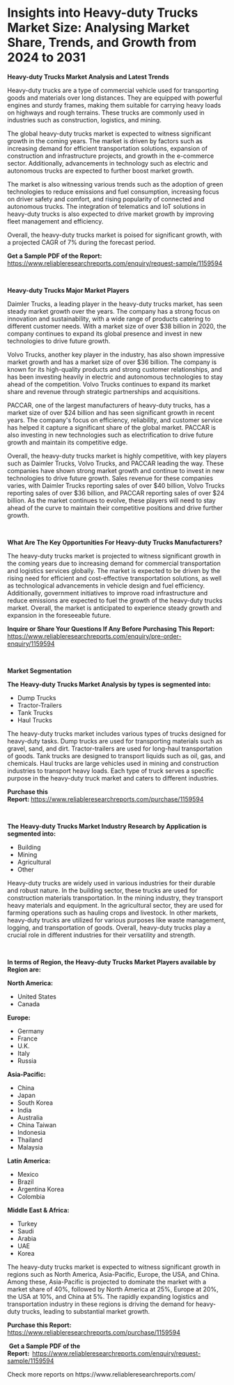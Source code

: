 <p><h1>Insights into Heavy-duty Trucks Market Size: Analysing Market Share, Trends, and Growth from 2024 to 2031</h1></p><p><strong>Heavy-duty Trucks Market Analysis and Latest Trends</strong></p>
<p><p>Heavy-duty trucks are a type of commercial vehicle used for transporting goods and materials over long distances. They are equipped with powerful engines and sturdy frames, making them suitable for carrying heavy loads on highways and rough terrains. These trucks are commonly used in industries such as construction, logistics, and mining.</p><p>The global heavy-duty trucks market is expected to witness significant growth in the coming years. The market is driven by factors such as increasing demand for efficient transportation solutions, expansion of construction and infrastructure projects, and growth in the e-commerce sector. Additionally, advancements in technology such as electric and autonomous trucks are expected to further boost market growth.</p><p>The market is also witnessing various trends such as the adoption of green technologies to reduce emissions and fuel consumption, increasing focus on driver safety and comfort, and rising popularity of connected and autonomous trucks. The integration of telematics and IoT solutions in heavy-duty trucks is also expected to drive market growth by improving fleet management and efficiency.</p><p>Overall, the heavy-duty trucks market is poised for significant growth, with a projected CAGR of 7% during the forecast period.</p></p>
<p><strong>Get a Sample PDF of the Report:&nbsp;</strong> <a href="https://www.reliableresearchreports.com/enquiry/request-sample/1159594">https://www.reliableresearchreports.com/enquiry/request-sample/1159594</a></p>
<p>&nbsp;</p>
<p><strong>Heavy-duty Trucks Major Market Players</strong></p>
<p><p>Daimler Trucks, a leading player in the heavy-duty trucks market, has seen steady market growth over the years. The company has a strong focus on innovation and sustainability, with a wide range of products catering to different customer needs. With a market size of over $38 billion in 2020, the company continues to expand its global presence and invest in new technologies to drive future growth.</p><p>Volvo Trucks, another key player in the industry, has also shown impressive market growth and has a market size of over $36 billion. The company is known for its high-quality products and strong customer relationships, and has been investing heavily in electric and autonomous technologies to stay ahead of the competition. Volvo Trucks continues to expand its market share and revenue through strategic partnerships and acquisitions.</p><p>PACCAR, one of the largest manufacturers of heavy-duty trucks, has a market size of over $24 billion and has seen significant growth in recent years. The company's focus on efficiency, reliability, and customer service has helped it capture a significant share of the global market. PACCAR is also investing in new technologies such as electrification to drive future growth and maintain its competitive edge.</p><p>Overall, the heavy-duty trucks market is highly competitive, with key players such as Daimler Trucks, Volvo Trucks, and PACCAR leading the way. These companies have shown strong market growth and continue to invest in new technologies to drive future growth. Sales revenue for these companies varies, with Daimler Trucks reporting sales of over $40 billion, Volvo Trucks reporting sales of over $36 billion, and PACCAR reporting sales of over $24 billion. As the market continues to evolve, these players will need to stay ahead of the curve to maintain their competitive positions and drive further growth.</p></p>
<p>&nbsp;</p>
<p><strong>What Are The Key Opportunities For Heavy-duty Trucks Manufacturers?</strong></p>
<p><p>The heavy-duty trucks market is projected to witness significant growth in the coming years due to increasing demand for commercial transportation and logistics services globally. The market is expected to be driven by the rising need for efficient and cost-effective transportation solutions, as well as technological advancements in vehicle design and fuel efficiency. Additionally, government initiatives to improve road infrastructure and reduce emissions are expected to fuel the growth of the heavy-duty trucks market. Overall, the market is anticipated to experience steady growth and expansion in the foreseeable future.</p></p>
<p><strong>Inquire or Share Your Questions If Any Before Purchasing This Report:</strong> <a href="https://www.reliableresearchreports.com/enquiry/pre-order-enquiry/1159594">https://www.reliableresearchreports.com/enquiry/pre-order-enquiry/1159594</a></p>
<p>&nbsp;</p>
<p><strong>Market Segmentation</strong></p>
<p><strong>The Heavy-duty Trucks Market Analysis by types is segmented into:</strong></p>
<p><ul><li>Dump Trucks</li><li>Tractor-Trailers</li><li>Tank Trucks</li><li>Haul Trucks</li></ul></p>
<p><p>The heavy-duty trucks market includes various types of trucks designed for heavy-duty tasks. Dump trucks are used for transporting materials such as gravel, sand, and dirt. Tractor-trailers are used for long-haul transportation of goods. Tank trucks are designed to transport liquids such as oil, gas, and chemicals. Haul trucks are large vehicles used in mining and construction industries to transport heavy loads. Each type of truck serves a specific purpose in the heavy-duty truck market and caters to different industries.</p></p>
<p><strong>Purchase this Report:&nbsp;</strong><a href="https://www.reliableresearchreports.com/purchase/1159594">https://www.reliableresearchreports.com/purchase/1159594</a></p>
<p>&nbsp;</p>
<p><strong>The Heavy-duty Trucks Market Industry Research by Application is segmented into:</strong></p>
<p><ul><li>Building</li><li>Mining</li><li>Agricultural</li><li>Other</li></ul></p>
<p><p>Heavy-duty trucks are widely used in various industries for their durable and robust nature. In the building sector, these trucks are used for construction materials transportation. In the mining industry, they transport heavy materials and equipment. In the agricultural sector, they are used for farming operations such as hauling crops and livestock. In other markets, heavy-duty trucks are utilized for various purposes like waste management, logging, and transportation of goods. Overall, heavy-duty trucks play a crucial role in different industries for their versatility and strength.</p></p>
<p>&nbsp;</p>
<p><strong>In terms of Region, the Heavy-duty Trucks Market Players available by Region are:</strong></p>
<p>
    <p> <strong> North America: </strong>
        <ul>
            <li>United States</li>
            <li>Canada</li>
        </ul>
        </p> 
    <p> <strong> Europe: </strong>
        <ul>
            <li>Germany</li>
            <li>France</li>
            <li>U.K.</li>
            <li>Italy</li>
            <li>Russia</li>
        </ul>
        </p> 
    <p> <strong> Asia-Pacific: </strong>
        <ul>
            <li>China</li>
            <li>Japan</li>
            <li>South Korea</li>
            <li>India</li>
            <li>Australia</li>
            <li>China Taiwan</li>
            <li>Indonesia</li>
            <li>Thailand</li>
            <li>Malaysia</li>
        </ul>
        </p> 
    <p> <strong> Latin America: </strong>
        <ul>
            <li>Mexico</li>
            <li>Brazil</li>
            <li>Argentina Korea</li>
            <li>Colombia</li>
        </ul>
        </p> 
    <p> <strong> Middle East & Africa: </strong>
        <ul>
            <li>Turkey</li>
            <li>Saudi</li>
            <li>Arabia</li>
            <li>UAE</li>
            <li>Korea</li>
        </ul>
    </p>
    </p>
<p><p>The heavy-duty trucks market is expected to witness significant growth in regions such as North America, Asia-Pacific, Europe, the USA, and China. Among these, Asia-Pacific is projected to dominate the market with a market share of 40%, followed by North America at 25%, Europe at 20%, the USA at 10%, and China at 5%. The rapidly expanding logistics and transportation industry in these regions is driving the demand for heavy-duty trucks, leading to substantial market growth.</p></p>
<p><strong>Purchase this Report: </strong><a href="https://www.reliableresearchreports.com/purchase/1159594">https://www.reliableresearchreports.com/purchase/1159594</a></p>
<p>&nbsp;<strong>Get a Sample PDF of the Report:&nbsp;&nbsp;</strong><a href="https://www.reliableresearchreports.com/enquiry/request-sample/1159594">https://www.reliableresearchreports.com/enquiry/request-sample/1159594</a></p>
<p><strong></strong></p>
<p>Check more reports on https://www.reliableresearchreports.com/</p>